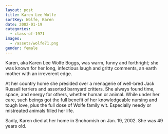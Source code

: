 ```yaml
---
layout: post
title: Karen Lee Wolfe
sortKey: Wolfe, Karen
date: 2002-01-19
categories:
  - class-of-1971
images:
  - /assets/wolfe71.png
gender: female
---
```

Karen, aka Karen Lee Wolfe Boggs, was warm, funny and forthright; she was known for her long, infectious laugh and gritty comments, an earth mother with an irreverent edge. 

At her country home she presided over a menagerie of well-bred Jack Russell terriers and assorted barnyard critters. She always found time, space, and energy for others, whether human or animal. While under her care, such beings got the full benefit of her knowledgeable nursing and tough love, plus the full dose of Wolfe family wit. Especially needy or mistreated animals filled her life.

Sadly, Karen died at her home in Snohomish on Jan. 19, 2002. She was 49 years old.